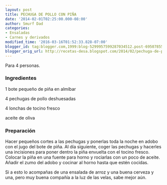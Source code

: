 ```yaml
---
layout: post
title: PECHUGA DE POLLO CON PIÑA
date: '2014-02-01T02:25:00.000-08:00'
author: Smurf Dad
categories:
- Ensaladas
- Carnes y derivados
modified_time: '2016-03-16T01:52:33.828-07:00'
blogger_id: tag:blogger.com,1999:blog-5299957599287034512.post-6950785513024147037
blogger_orig_url: http://recetas-desa.blogspot.com/2014/02/pechuga-de-pollo-con-pina.html
---
```


Para 4 personas.

<h3>Ingredientes</h3>


1 bote peque&ntilde;o de pi&ntilde;a en alm&iacute;bar

4 pechugas de pollo deshuesadas

4 lonchas de tocino fresco

aceite de oliva

<h3>Preparaci&oacute;n</h3>


Hacer peque&ntilde;os cortes a las pechugas y ponerlas toda la noche en adobo con el jugo del bote de pi&ntilde;a. Al d&iacute;a siguiente, coger las pechugas y hacerles una incisiones para poner dentro la pi&ntilde;a envuelta con el tocino fresco. Colocar la pi&ntilde;a en una fuente para horno y rociarlas con un poco de aceite. A&ntilde;adir el zumo del adobo y cocinar al horno hasta que est&eacute;n cocidas.

Si a esto lo acompa&ntilde;as de una ensalada de arroz y una buena cerveza y una, pero muy buena compa&ntilde;&iacute;a a la luz de las velas, sabe mejor a&uacute;n.

